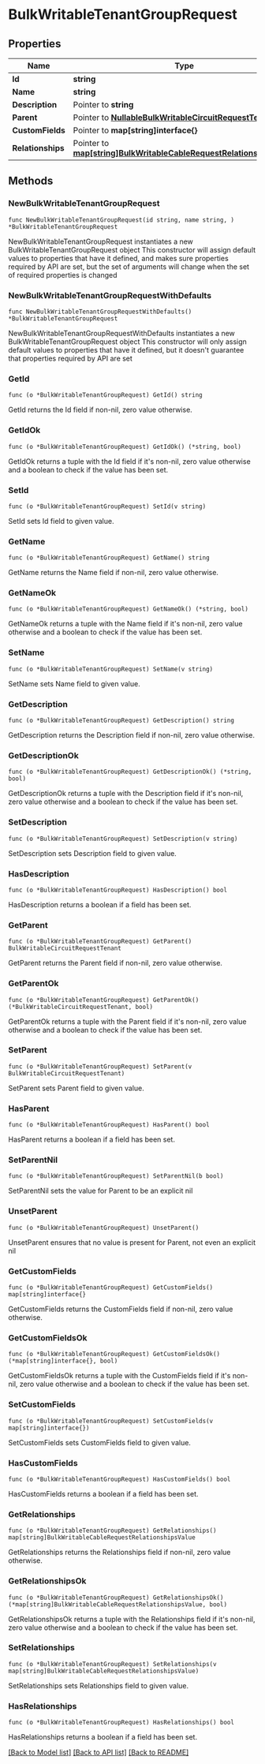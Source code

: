 # BulkWritableTenantGroupRequest

## Properties

Name | Type | Description | Notes
------------ | ------------- | ------------- | -------------
**Id** | **string** |  | 
**Name** | **string** |  | 
**Description** | Pointer to **string** |  | [optional] 
**Parent** | Pointer to [**NullableBulkWritableCircuitRequestTenant**](BulkWritableCircuitRequestTenant.md) |  | [optional] 
**CustomFields** | Pointer to **map[string]interface{}** |  | [optional] 
**Relationships** | Pointer to [**map[string]BulkWritableCableRequestRelationshipsValue**](BulkWritableCableRequestRelationshipsValue.md) |  | [optional] 

## Methods

### NewBulkWritableTenantGroupRequest

`func NewBulkWritableTenantGroupRequest(id string, name string, ) *BulkWritableTenantGroupRequest`

NewBulkWritableTenantGroupRequest instantiates a new BulkWritableTenantGroupRequest object
This constructor will assign default values to properties that have it defined,
and makes sure properties required by API are set, but the set of arguments
will change when the set of required properties is changed

### NewBulkWritableTenantGroupRequestWithDefaults

`func NewBulkWritableTenantGroupRequestWithDefaults() *BulkWritableTenantGroupRequest`

NewBulkWritableTenantGroupRequestWithDefaults instantiates a new BulkWritableTenantGroupRequest object
This constructor will only assign default values to properties that have it defined,
but it doesn't guarantee that properties required by API are set

### GetId

`func (o *BulkWritableTenantGroupRequest) GetId() string`

GetId returns the Id field if non-nil, zero value otherwise.

### GetIdOk

`func (o *BulkWritableTenantGroupRequest) GetIdOk() (*string, bool)`

GetIdOk returns a tuple with the Id field if it's non-nil, zero value otherwise
and a boolean to check if the value has been set.

### SetId

`func (o *BulkWritableTenantGroupRequest) SetId(v string)`

SetId sets Id field to given value.


### GetName

`func (o *BulkWritableTenantGroupRequest) GetName() string`

GetName returns the Name field if non-nil, zero value otherwise.

### GetNameOk

`func (o *BulkWritableTenantGroupRequest) GetNameOk() (*string, bool)`

GetNameOk returns a tuple with the Name field if it's non-nil, zero value otherwise
and a boolean to check if the value has been set.

### SetName

`func (o *BulkWritableTenantGroupRequest) SetName(v string)`

SetName sets Name field to given value.


### GetDescription

`func (o *BulkWritableTenantGroupRequest) GetDescription() string`

GetDescription returns the Description field if non-nil, zero value otherwise.

### GetDescriptionOk

`func (o *BulkWritableTenantGroupRequest) GetDescriptionOk() (*string, bool)`

GetDescriptionOk returns a tuple with the Description field if it's non-nil, zero value otherwise
and a boolean to check if the value has been set.

### SetDescription

`func (o *BulkWritableTenantGroupRequest) SetDescription(v string)`

SetDescription sets Description field to given value.

### HasDescription

`func (o *BulkWritableTenantGroupRequest) HasDescription() bool`

HasDescription returns a boolean if a field has been set.

### GetParent

`func (o *BulkWritableTenantGroupRequest) GetParent() BulkWritableCircuitRequestTenant`

GetParent returns the Parent field if non-nil, zero value otherwise.

### GetParentOk

`func (o *BulkWritableTenantGroupRequest) GetParentOk() (*BulkWritableCircuitRequestTenant, bool)`

GetParentOk returns a tuple with the Parent field if it's non-nil, zero value otherwise
and a boolean to check if the value has been set.

### SetParent

`func (o *BulkWritableTenantGroupRequest) SetParent(v BulkWritableCircuitRequestTenant)`

SetParent sets Parent field to given value.

### HasParent

`func (o *BulkWritableTenantGroupRequest) HasParent() bool`

HasParent returns a boolean if a field has been set.

### SetParentNil

`func (o *BulkWritableTenantGroupRequest) SetParentNil(b bool)`

 SetParentNil sets the value for Parent to be an explicit nil

### UnsetParent
`func (o *BulkWritableTenantGroupRequest) UnsetParent()`

UnsetParent ensures that no value is present for Parent, not even an explicit nil
### GetCustomFields

`func (o *BulkWritableTenantGroupRequest) GetCustomFields() map[string]interface{}`

GetCustomFields returns the CustomFields field if non-nil, zero value otherwise.

### GetCustomFieldsOk

`func (o *BulkWritableTenantGroupRequest) GetCustomFieldsOk() (*map[string]interface{}, bool)`

GetCustomFieldsOk returns a tuple with the CustomFields field if it's non-nil, zero value otherwise
and a boolean to check if the value has been set.

### SetCustomFields

`func (o *BulkWritableTenantGroupRequest) SetCustomFields(v map[string]interface{})`

SetCustomFields sets CustomFields field to given value.

### HasCustomFields

`func (o *BulkWritableTenantGroupRequest) HasCustomFields() bool`

HasCustomFields returns a boolean if a field has been set.

### GetRelationships

`func (o *BulkWritableTenantGroupRequest) GetRelationships() map[string]BulkWritableCableRequestRelationshipsValue`

GetRelationships returns the Relationships field if non-nil, zero value otherwise.

### GetRelationshipsOk

`func (o *BulkWritableTenantGroupRequest) GetRelationshipsOk() (*map[string]BulkWritableCableRequestRelationshipsValue, bool)`

GetRelationshipsOk returns a tuple with the Relationships field if it's non-nil, zero value otherwise
and a boolean to check if the value has been set.

### SetRelationships

`func (o *BulkWritableTenantGroupRequest) SetRelationships(v map[string]BulkWritableCableRequestRelationshipsValue)`

SetRelationships sets Relationships field to given value.

### HasRelationships

`func (o *BulkWritableTenantGroupRequest) HasRelationships() bool`

HasRelationships returns a boolean if a field has been set.


[[Back to Model list]](../README.md#documentation-for-models) [[Back to API list]](../README.md#documentation-for-api-endpoints) [[Back to README]](../README.md)


